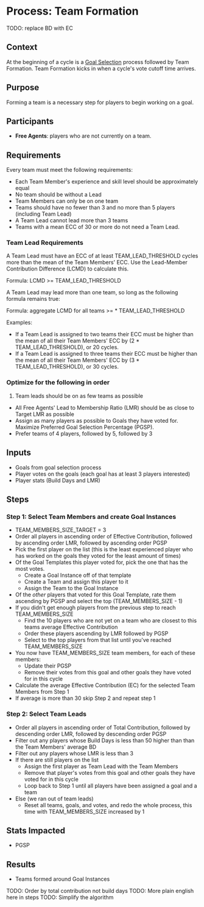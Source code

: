 # Process: Team Formation

TODO: replace BD with EC

## Context

At the beginning of a cycle is a [Goal Selection](goal-selection.md) process followed by Team Formation. Team Formation kicks in when a cycle's vote cutoff time arrives.

## Purpose

Forming a team is a necessary step for players to begin working on a goal.

## Participants

- **Free Agents**: players who are not currently on a team.

## Requirements

Every team must meet the following requirements:

- Each Team Member's experience and skill level should be approximately equal
- No team should be without a Lead
- Team Members can only be on one team
- Teams should have no fewer than 3 and no more than 5 players (including Team Lead)
- A Team Lead cannot lead more than 3 teams
- Teams with a mean ECC of 30 or more do not need a Team Lead.

### Team Lead Requirements

A Team Lead must have an ECC of at least TEAM_LEAD_THRESHOLD cycles more than the mean of the Team Members' ECC. Use the Lead-Member Contribution Difference (LCMD) to calculate this.

Formula: LCMD >= TEAM_LEAD_THRESHOLD

A Team Lead may lead more than one team, so long as the following formula remains true:

Formula: aggregate LCMD for all teams >= <no teams leading> * TEAM_LEAD_THRESHOLD

Examples:
- If a Team Lead is assigned to two teams their ECC must be higher than the mean of all their Team Members' ECC by (2 * TEAM_LEAD_THRESHOLD), or 20 cycles.
- If a Team Lead is assigned to three teams their ECC must be higher than the mean of all their Team Members' ECC by (3 * TEAM_LEAD_THRESHOLD), or 30 cycles.

### Optimize for the following in order

1. Team leads should be on as few teams as possible
- All Free Agents' Lead to Membership Ratio (LMR) should be as close to Target LMR as possible
- Assign as many players as possible to Goals they have voted for. Maximize Preferred Goal Selection Percentage (PGSP).
- Prefer teams of 4 players, followed by 5, followed by 3

## Inputs

- Goals from goal selection process
- Player votes on the goals (each goal has at least 3 players interested)
- Player stats (Build Days and LMR)

## Steps

### Step 1: Select Team Members and create Goal Instances

- TEAM_MEMBERS_SIZE_TARGET = 3
- Order all players in ascending order of Effective Contribution, followed by ascending order LMR, followed by ascending order PGSP
- Pick the first player on the list (this is the least experienced player who has worked on the goals they voted for the least amount of times)
- Of the Goal Templates this player voted for, pick the one that has the most votes.
  - Create a Goal Instance off of that template
  - Create a Team and assign this player to it
  - Assign the Team to the Goal Instance
- Of the _other_ players that voted for this Goal Template, rate them ascending by PGSP and select the top (TEAM_MEMBERS_SIZE - 1)
- If you didn't get enough players from the previous step to reach TEAM_MEMBERS_SIZE
  - Find the 10 players who are not yet on a team who are closest to this teams average Effective Contribution
  - Order these players ascending by LMR followed by PGSP
  - Select to the top players from that list until you've reached TEAM_MEMBERS_SIZE
- You now have TEAM_MEMBERS_SIZE team members, for each of these members:
  - Update their PGSP
  - Remove their votes from this goal and other goals they have voted for in this cycle
- Calculate the average Effective Contribution (EC) for the selected Team Members from Step 1
- If average is more than 30 skip Step 2 and repeat step 1

### Step 2: Select Team Leads

- Order all players in ascending order of Total Contribution, followed by descending order LMR, followed by descending order PGSP
- Filter out any players whose Build Days is less than 50 higher than than the Team Members' average BD
- Filter out any players whose LMR is less than 3
- If there are still players on the list
  - Assign the first player as Team Lead with the Team Members
  - Remove that player's votes from this goal and other goals they have voted for in this cycle
  - Loop back to Step 1 until all players have been assigned a goal and a team
- Else (we ran out of team leads)
  - Reset all teams, goals, and votes, and redo the whole process, this time with TEAM_MEMBERS_SIZE increased by 1



## Stats Impacted
- PGSP

## Results
- Teams formed around Goal Instances


TODO: Order by total contribution not build days
TODO: More plain english here in steps
TODO: Simplify the algorithm
